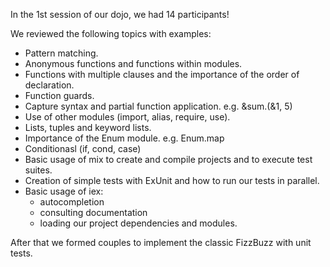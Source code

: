 In the 1st session of our dojo, we had 14 participants!

We reviewed the following topics with examples:

- Pattern matching.
- Anonymous functions and functions within modules.
- Functions with multiple clauses and the importance of the order of declaration.
- Function guards.
- Capture syntax and partial function application. e.g. &sum.(&1, 5)
- Use of other modules (import, alias, require, use).
- Lists, tuples and keyword lists.
- Importance of the Enum module. e.g. Enum.map
- Conditionasl (if, cond, case)
- Basic usage of mix to create and compile projects and to execute test suites.
- Creation of simple tests with ExUnit and how to run our tests in parallel.
- Basic usage of iex:
  - autocompletion
  - consulting documentation
  - loading our project dependencies and modules.

After that we formed couples to implement the classic FizzBuzz with unit tests.


